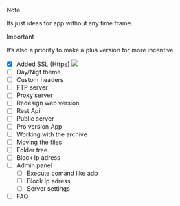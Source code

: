> [!NOTE]
> Its just ideas for app without any time frame.

> [!IMPORTANT]
> It’s also a priority to make a plus version for more incentive

- [x] Added SSL (Https) [![][23]][23-link] 
- [ ] Day/Nigt theme
- [ ] Custom headers
- [ ] FTP server
- [ ] Proxy server
- [ ] Redesign web version
- [ ] Rest Api
- [ ] Public server
- [ ] Pro version App
- [ ] Working with the archive
- [ ] Moving the files
- [ ] Folder tree
- [ ] Block Ip adress
- [ ] Admin panel
  - [ ] Execute comand like adb
  - [ ] Block Ip adress
  - [ ] Server settings
- [ ] FAQ

[23]: https://img.shields.io/badge/DONE-1.0.23-grey?style=flat&labelColor=green
[23-link]: https://github.com/Tiarait/HTTP-FS-file-server/blob/main/Changelog.md#1023
